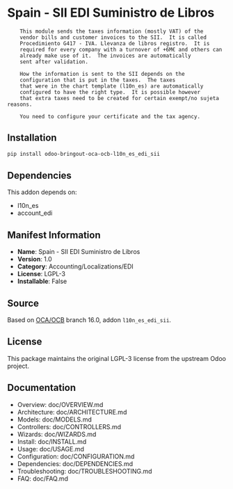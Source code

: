 # Spain - SII EDI Suministro de Libros


        This module sends the taxes information (mostly VAT) of the 
        vendor bills and customer invoices to the SII.  It is called 
        Procedimiento G417 - IVA. Llevanza de libros registro.  It is 
        required for every company with a turnover of +6M€ and others can 
        already make use of it.  The invoices are automatically 
        sent after validation.  
        
        How the information is sent to the SII depends on the 
        configuration that is put in the taxes.  The taxes 
        that were in the chart template (l10n_es) are automatically 
        configured to have the right type.  It is possible however 
        that extra taxes need to be created for certain exempt/no sujeta reasons.   
        
        You need to configure your certificate and the tax agency.  
    

## Installation

```bash
pip install odoo-bringout-oca-ocb-l10n_es_edi_sii
```

## Dependencies

This addon depends on:
- l10n_es
- account_edi

## Manifest Information

- **Name**: Spain - SII EDI Suministro de Libros
- **Version**: 1.0
- **Category**: Accounting/Localizations/EDI
- **License**: LGPL-3
- **Installable**: False

## Source

Based on [OCA/OCB](https://github.com/OCA/OCB) branch 16.0, addon `l10n_es_edi_sii`.

## License

This package maintains the original LGPL-3 license from the upstream Odoo project.

## Documentation

- Overview: doc/OVERVIEW.md
- Architecture: doc/ARCHITECTURE.md
- Models: doc/MODELS.md
- Controllers: doc/CONTROLLERS.md
- Wizards: doc/WIZARDS.md
- Install: doc/INSTALL.md
- Usage: doc/USAGE.md
- Configuration: doc/CONFIGURATION.md
- Dependencies: doc/DEPENDENCIES.md
- Troubleshooting: doc/TROUBLESHOOTING.md
- FAQ: doc/FAQ.md
